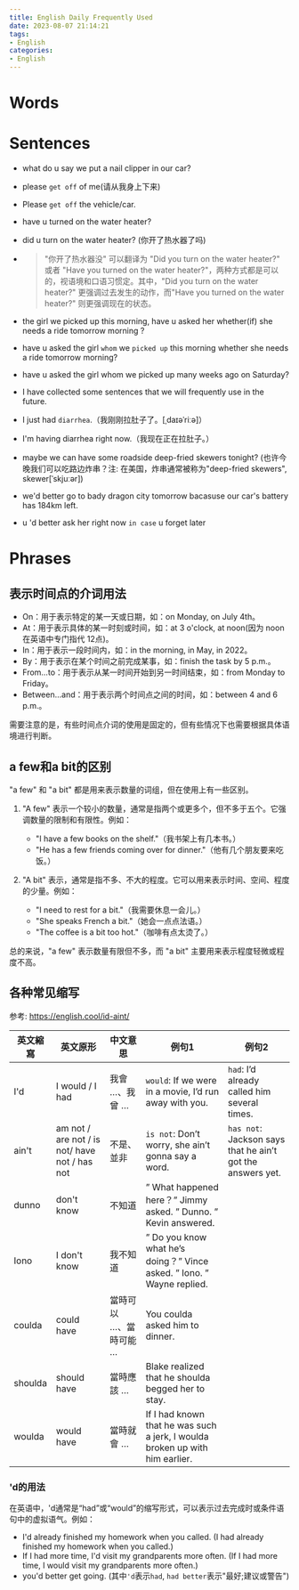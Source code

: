 ```yaml
---
title: English Daily Frequently Used 
date: 2023-08-07 21:14:21
tags:
- English
categories:
- English
---
```




# Words


# Sentences


- what do u say we put a nail clipper in our car?
- please `get off` of me(请从我身上下来)
- Please `get off` the vehicle/car.

- have u turned on the water heater?
- did u turn on the water heater? (你开了热水器了吗)
- > "你开了热水器没" 可以翻译为 "Did you turn on the water heater?" 或者 "Have you turned on the water heater?"，两种方式都是可以的，视语境和口语习惯定。其中，"Did you turn on the water heater?" 更强调过去发生的动作，而"Have you turned on the water heater?" 则更强调现在的状态。

- the girl we picked up this morning, have u asked her whether(if) she needs a ride tomorrow morning ?
- have u asked the girl `whom` we `picked up` this morning whether she needs a ride tomorrow morning?
- have u asked the girl whom  we picked up many weeks ago on Saturday?

- I have collected some sentences that we will frequently use in the future.

- I just had `diarrhea`.（我刚刚拉肚子了。[ˌdaɪəˈriːə]）
- I'm having diarrhea right now.（我现在正在拉肚子。）

- maybe we can have some roadside deep-fried skewers tonight? (也许今晚我们可以吃路边炸串？注: 在美国，炸串通常被称为"deep-fried skewers", skewer[ˈskjuːər])
- we'd better go to bady dragon city tomorrow bacasuse our car's battery has 184km left.
- u 'd better ask her right now `in case` u forget later


# Phrases


## 表示时间点的介词用法

- On：用于表示特定的某一天或日期，如：on Monday, on July 4th。
- At：用于表示具体的某一时刻或时间，如：at 3 o'clock, at noon(因为 noon 在英语中专门指代 12点)。
- In：用于表示一段时间内，如：in the morning, in May, in 2022。
- By：用于表示在某个时间之前完成某事，如：finish the task by 5 p.m.。
- From…to：用于表示从某一时间开始到另一时间结束，如：from Monday to Friday。
- Between…and：用于表示两个时间点之间的时间，如：between 4 and 6 p.m.。

需要注意的是，有些时间点介词的使用是固定的，但有些情况下也需要根据具体语境进行判断。


## a few和a bit的区别

"a few" 和 "a bit" 都是用来表示数量的词组，但在使用上有一些区别。

1. "A few" 表示一个较小的数量，通常是指两个或更多个，但不多于五个。它强调数量的限制和有限性。例如：
   - "I have a few books on the shelf."（我书架上有几本书。）
   - "He has a few friends coming over for dinner."（他有几个朋友要来吃饭。）

2. "A bit" 表示，通常是指不多、不大的程度。它可以用来表示时间、空间、程度的少量。例如：
   - "I need to rest for a bit."（我需要休息一会儿。）
   - "She speaks French a bit."（她会一点点法语。）
   - "The coffee is a bit too hot."（咖啡有点太烫了。）

总的来说，"a few" 表示数量有限但不多，而 "a bit" 主要用来表示程度轻微或程度不高。




## 各种常见缩写

参考: https://english.cool/id-aint/


|英文縮寫|	英文原形                                      |	中文意思                |                   例句1 |                         例句2|
|-      |-                                              |-                     | -                   |  -                  |
| I'd    |	I would / I had	                            | 我會 …、我曾 …        | `would`: If we were in a movie, I’d run away with you.                   | `had`:  I’d already called him several times.                 |
| ain't	| am not / are not / is not/ have not / has not | 不是、並非             | `is not`: Don’t worry, she ain’t gonna say a word.                  |  `has not`: Jackson says that he ain’t got the answers yet.                  |
| dunno |	don't know                                  |	不知道              | ” What happened here？” Jimmy asked. ” Dunno. ” Kevin answered.                  |                    |
| Iono |	I don't know                                |	我不知道            | ” Do you know what he’s doing？” Vince asked. ” Iono. ” Wayne replied.                  |                    |
| coulda |	could have                                  |	當時可以 …、當時可能 … | You coulda asked him to dinner.                  |                    |
| shoulda |	should have                                 |	當時應該 …          |   Blake realized that he shoulda begged her to stay.                |                    |
| woulda |	would have                                  |	當時就會 …          |  If I had known that he was such a jerk, I woulda broken up with him earlier.                 |                    |


### 'd的用法

在英语中，'d通常是“had”或“would”的缩写形式，可以表示过去完成时或条件语句中的虚拟语气。例如：

- I'd already finished my homework when you called. (I had already finished my homework when you called.)
- If I had more time, I'd visit my grandparents more often. (If I had more time, I would visit my grandparents more often.)
- you'd better get going. (其中`'d`表示`had`, `had better`表示"最好;建议或警告")